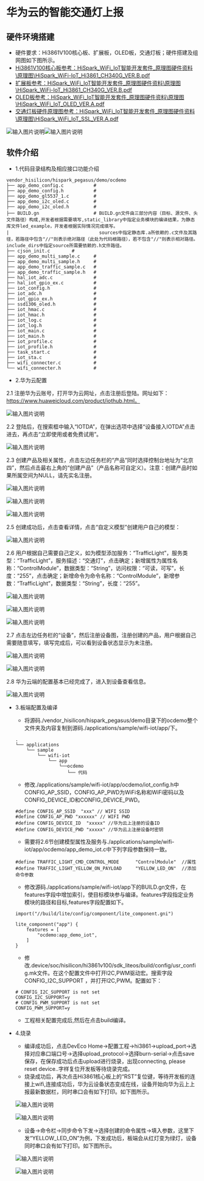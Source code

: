 # 华为云的智能交通灯上报<a name="ZH-CN_TOPIC_0000001130176841"></a>
## 硬件环境搭建
-    硬件要求：Hi3861V100核心板、扩展板，OLED板，交通灯板；硬件搭建及组网图如下图所示。
-    [Hi3861V100核心板参考：HiSpark_WiFi_IoT智能开发套件_原理图硬件资料\原理图\HiSpark_WiFi-IoT_Hi3861_CH340G_VER.B.pdf](http://gitee.com/hihope_iot/embedded-race-hisilicon-track-2022/blob/master/%E7%A1%AC%E4%BB%B6%E8%B5%84%E6%96%99/README.md)
-    [扩展板参考：HiSpark_WiFi_IoT智能开发套件_原理图硬件资料\原理图\HiSpark_WiFi-IoT_Hi3861_CH340G_VER.B.pdf](http://gitee.com/hihope_iot/embedded-race-hisilicon-track-2022/blob/master/%E7%A1%AC%E4%BB%B6%E8%B5%84%E6%96%99/README.md)
-    [OLED板参考：HiSpark_WiFi_IoT智能开发套件_原理图硬件资料\原理图\HiSpark_WiFi_IoT_OLED_VER.A.pdf](http://gitee.com/hihope_iot/embedded-race-hisilicon-track-2022/blob/master/%E7%A1%AC%E4%BB%B6%E8%B5%84%E6%96%99/README.md)
-    [交通灯板硬件原理图参考：HiSpark_WiFi_IoT智能开发套件_原理图硬件资料\原理图\HiSpark_WiFi_IoT_SSL_VER.A.pdf](http://gitee.com/hihope_iot/embedded-race-hisilicon-track-2022/blob/master/%E7%A1%AC%E4%BB%B6%E8%B5%84%E6%96%99/README.md)


![输入图片说明](https://gitee.com/asd1122/tupian/raw/master/%E5%9B%BE%E7%89%87/223.jpg)![输入图片说明](https://gitee.com/asd1122/tupian/raw/master/%E5%9B%BE%E7%89%87/224.jpg)

## 软件介绍

-   1.代码目录结构及相应接口功能介绍
```
vendor_hisilicon/hispark_pegasus/demo/ocdemo
├── app_demo_config.c           #
├── app_demo_config.h           #
├── app_demo_gl5537_1.c         # 
├── app_demo_i2c_oled.c         # 
├── app_demo_i2c_oled.h         # 
├── BUILD.gn                    # BUILD.gn文件由三部分内容（目标、源文件、头文件路径）构成,开发者根据需要填写,static_library中指定业务模块的编译结果，为静态库文件led_example，开发者根据实际情况完成填写。
|                                 sources中指定静态库.a所依赖的.c文件及其路径，若路径中包含"//"则表示绝对路径（此处为代码根路径），若不包含"//"则表示相对路径。include_dirs中指定source所需要依赖的.h文件路径。
├── cjson_init.c        # 
├── app_demo_multi_sample.c     # 
├── app_demo_multi_sample.h     # 
├── app_demo_traffic_sample.c   # 
├── app_demo_traffic_sample.h   # 
├── hal_iot_adc.c               # 
├── hal_iot_gpio_ex.c           # 
├── iot_config.h                # 
├── iot_adc.h                   # 
├── iot_gpio_ex.h               # 
├── ssd1306_oled.h              # 
├── iot_hmac.c                  # 
├── iot_hmac.h                  # 
├── iot_log.c                   # 
├── iot_log.h                   # 
├── iot_main.c                  # 
├── iot_main.h                  # 
├── iot_profile.c               # 
├── iot_profile.h               # 
├── task_start.c                # 
├── iot_sta.c                   # 
├── wifi_connecter.c            # 
└── wifi_connecter.h            # 
```

-   2.华为云配置

2.1 注册华为云账号，打开华为云网址，点击注册后登陆。网址如下：https://www.huaweicloud.com/product/iothub.html。

![输入图片说明](https://gitee.com/asd1122/tupian/raw/master/%E5%9B%BE%E7%89%87/%E5%9B%BE%E7%89%878.png)  

2.2 登陆后，在搜索框中输入“IOTDA”，在弹出选项中选择“设备接入IOTDA”点击进去，再点击“立即使用或者免费试用”。

![输入图片说明](https://gitee.com/asd1122/tupian/raw/master/%E5%9B%BE%E7%89%87/%E5%9B%BE%E7%89%879.png)

2.3 创建产品及相关属性，点击左边任务栏的“产品”同时选择控制台地址为“北京四”，然后点击最右上角的“创建产品”（产品名称可自定义）。注意：创建产品时如果所属空间为NULL，请先实名注册。

![输入图片说明](https://gitee.com/asd1122/tupian/raw/master/%E5%9B%BE%E7%89%87/%E5%9B%BE%E7%89%8711.png)

![输入图片说明](https://gitee.com/asd1122/tupian/raw/master/%E5%9B%BE%E7%89%87/%E5%9B%BE%E7%89%8710.png)

![输入图片说明](https://gitee.com/asd1122/tupian/raw/master/%E5%9B%BE%E7%89%87/%E5%9B%BE%E7%89%8712.png)

2.5 创建成功后，点击查看详情，点击“自定义模型”创建用户自己的模型：

![输入图片说明](https://gitee.com/asd1122/tupian/raw/master/%E5%9B%BE%E7%89%87/%E5%9B%BE%E7%89%8713.png)

2.6 用户根据自己需要自己定义，如为模型添加服务：“TrafficLight”，服务类型：“TrafficLight”，服务描述：“交通灯”，点击确定；新增属性为属性名称：“ControlModule”，数据类型：“String”，访问权限：“可读，可写”，长度：“255”，点击确定；新增命令为命令名称：“ControlModule”，新增参数：“TrafficLight”，数据类型：“String”，长度：“255”。

![输入图片说明](https://gitee.com/asd1122/tupian/raw/master/%E5%9B%BE%E7%89%87/217.jpg)

![输入图片说明](https://gitee.com/asd1122/tupian/raw/master/%E5%9B%BE%E7%89%87/218.jpg)

![输入图片说明](https://gitee.com/asd1122/tupian/raw/master/%E5%9B%BE%E7%89%87/219.jpg)

2.7 点击左边任务栏的“设备”，然后注册设备图，注册创建的产品，用户根据自己需要随意填写，填写完成后，可以看到设备状态显示为未注册。

![输入图片说明](https://gitee.com/asd1122/tupian/raw/master/%E5%9B%BE%E7%89%87/%E5%9B%BE%E7%89%8714.png)

![输入图片说明](https://gitee.com/asd1122/tupian/raw/master/%E5%9B%BE%E7%89%87/220.jpg)

2.8 华为云端的配置基本已经完成了，进入到设备查看信息。

![输入图片说明](https://gitee.com/asd1122/tupian/raw/master/%E5%9B%BE%E7%89%87/221.jpg)

-   3.板端配置及编译
    -    将源码./vendor_hisilicon/hispark_pegasus/demo目录下的ocdemo整个文件夹及内容复制到源码./applications/sample/wifi-iot/app/下。
    ```
    .
    └── applications
        └── sample
            └── wifi-iot
                └── app
                    └──ocdemo
                       └── 代码   
    ```

    -    修改./applications/sample/wifi-iot/app/ocdemo/iot_config.h中CONFIG_AP_SSID，CONFIG_AP_PWD为WiFi名称和WiFi密码以及CONFIG_DEVICE_ID和CONFIG_DEVICE_PWD。
    ```
    #define CONFIG_AP_SSID  "xxx" // WIFI SSID
    #define CONFIG_AP_PWD "xxxxxx" // WIFI PWD
    #define CONFIG_DEVICE_ID  "xxxxx" //华为云上注册的设备ID
    #define CONFIG_DEVICE_PWD "xxxxx" //华为云上注册设备时密钥
    ```

    -    需要将2.6节创建模型属性及服务与./applications/sample/wifi-iot/app/ocdemo/app_demo_iot.c中下列字段参数保持一致。
    ```
    #define TRAFFIC_LIGHT_CMD_CONTROL_MODE      "ControlModule"  //属性
    #define TRAFFIC_LIGHT_YELLOW_ON_PAYLOAD     "YELLOW_LED_ON"  //添加命令参数
    ```
    -    修改源码./applications/sample/wifi-iot/app下的BUILD.gn文件，在features字段中增加索引，使目标模块参与编译。features字段指定业务模块的路径和目标,features字段配置如下。
    ```
    import("//build/lite/config/component/lite_component.gni")
    
    lite_component("app") {
        features = [
            "ocdemo:app_demo_iot",
        ]
    }
    ```

    -    修改.device/soc/hisilicon/hi3861v100/sdk_liteos/build/config/usr_config.mk文件。在这个配置文件中打开I2C,PWM驱动宏。搜索字段CONFIG_I2C_SUPPORT ，并打开I2C,PWM。配置如下：
    ```
    # CONFIG_I2C_SUPPORT is not set
    CONFIG_I2C_SUPPORT=y
    # CONFIG_PWM_SUPPORT is not set
    CONFIG_PWM_SUPPORT=y
    ```        

    -    工程相关配置完成后,然后在点击build编译。
-   4.烧录
    -    编译成功后，点击DevEco Home->配置工程->hi3861->upload_port->选择对应串口端口号->选择upload_protocol->选择burn-serial->点击save保存，在保存成功后点击upload进行烧录，出现connecting, please reset device..字样复位开发板等待烧录完成。
    -    烧录成功后，再次点击Hi3861核心板上的“RST”复位键，等待开发板的连接上wifi,连接成功后，华为云设备状态变成在线，设备开始向华为云上上报最新数据栏，同时串口会有如下打印。如下图所示。

    ![输入图片说明](https://gitee.com/asd1122/tupian/raw/master/%E5%9B%BE%E7%89%87/225.jpg)

    ![输入图片说明](https://gitee.com/asd1122/tupian/raw/master/%E5%9B%BE%E7%89%87/221.jpg)

    -   设备->命令栏->同步命令下发->选择创建的命令属性->填入参数，这里下发“YELLOW_LED_ON”为例，下发成功后，板端会从红灯变为绿灯，设备同时串口会有如下打印。如下图所示。

    ![输入图片说明](https://gitee.com/asd1122/tupian/raw/master/%E5%9B%BE%E7%89%87/227.jpg)

    ![输入图片说明](https://gitee.com/asd1122/tupian/raw/master/%E5%9B%BE%E7%89%87/226.jpg)
